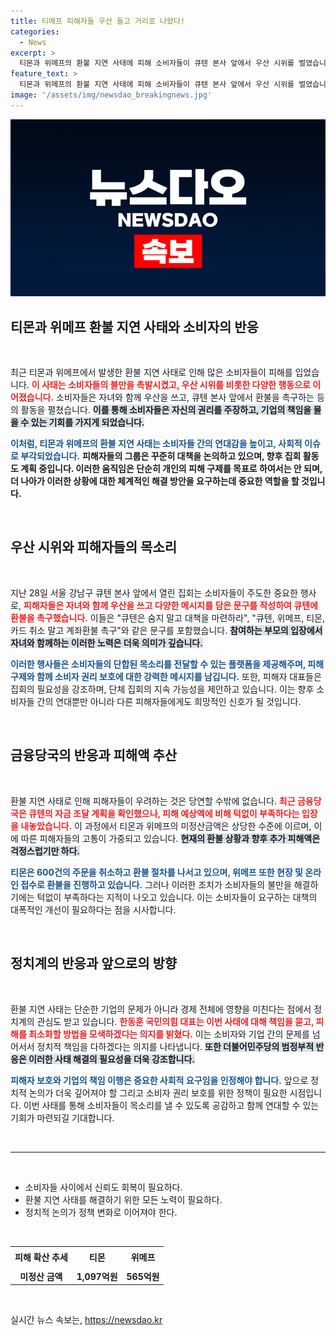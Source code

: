 ```yaml
---
title: 티메프 피해자들 우산 들고 거리로 나왔다!
categories:
  - News
excerpt: >
  티몬과 위메프의 환불 지연 사태에 피해 소비자들이 큐텐 본사 앞에서 우산 시위를 벌였습니다. 가족 단위로 참여한 이들은 환불을 촉구하며, 큐텐은 숨지 말고 대책을 마련하라는 메시지를 전달했습니다. 금융당국은 큐텐의 자금 계획이 턱없이 부족하다고 지적하며 정부 차원의 논의도 예고했습니다.
feature_text: >
  티몬과 위메프의 환불 지연 사태에 피해 소비자들이 큐텐 본사 앞에서 우산 시위를 벌였습니다. 가족 단위로 참여한 이들은 환불을 촉구하며, 큐텐은 숨지 말고 대책을 마련하라는 메시지를 전달했습니다. 금융당국은 큐텐의 자금 계획이 턱없이 부족하다고 지적하며 정부 차원의 논의도 예고했습니다.
image: '/assets/img/newsdao_breakingnews.jpg'
---
```


<p><img src="/assets/img/newsdao_breakingnews.jpg" alt="koreaapp 속보" /></p>

<h2 data-ke-size="size26">티몬과 위메프 환불 지연 사태와 소비자의 반응</h2>

<p data-ke-size="size16">&nbsp;</p>

<p>최근 티몬과 위메프에서 발생한 환불 지연 사태로 인해 많은 소비자들이 피해를 입었습니다. <b><span style="color: #ee2323;">이 사태는 소비자들의 불만을 촉발시켰고, 우산 시위를 비롯한 다양한 행동으로 이어졌습니다.</span></b> 소비자들은 자녀와 함께 우산을 쓰고, 큐텐 본사 앞에서 환불을 촉구하는 등의 활동을 펼쳤습니다. <b><span style="background-color: #21538527;">이를 통해 소비자들은 자신의 권리를 주장하고, 기업의 책임을 물을 수 있는 기회를 가지게 되었습니다.</span></b></p>

<p><b><span style="color: #1a5490;">이처럼, 티몬과 위메프의 환불 지연 사태는 소비자들 간의 연대감을 높이고, 사회적 이슈로 부각되었습니다.</span></b> <b>피해자들의 그룹은 꾸준히 대책을 논의하고 있으며, 향후 집회 활동도 계획 중입니다. 이러한 움직임은 단순히 개인의 피해 구제를 목표로 하여서는 안 되며, 더 나아가 이러한 상황에 대한 체계적인 해결 방안을 요구하는데 중요한 역할을 할 것입니다.</b></p>

<p data-ke-size="size16">&nbsp;</p>

<h2 data-ke-size="size26">우산 시위와 피해자들의 목소리</h2>

<p data-ke-size="size16">&nbsp;</p>

<p>지난 28일 서울 강남구 큐텐 본사 앞에서 열린 집회는 소비자들이 주도한 중요한 행사로, <b><span style="color: #ee2323;">피해자들은 자녀와 함께 우산을 쓰고 다양한 메시지를 담은 문구를 작성하여 큐텐에 환불을 촉구했습니다.</span></b> 이들은 "큐텐은 숨지 말고 대책을 마련하라", "큐텐, 위메프, 티몬, 카드 취소 말고 계좌환불 촉구"와 같은 문구를 포함했습니다. <b><span style="background-color: #21538527;">참여하는 부모의 입장에서 자녀와 함께하는 이러한 노력은 더욱 의미가 깊습니다.</span></b> </p>

<p><b><span style="color: #1a5490;">이러한 행사들은 소비자들의 단합된 목소리를 전달할 수 있는 플랫폼을 제공해주며, 피해 구제와 함께 소비자 권리 보호에 대한 강력한 메시지를 남깁니다.</span></b> 또한, 피해자 대표들은 집회의 필요성을 강조하며, 단체 집회의 지속 가능성을 제안하고 있습니다. 이는 향후 소비자들 간의 연대뿐만 아니라 다른 피해자들에게도 희망적인 신호가 될 것입니다.</p>

<p data-ke-size="size16">&nbsp;</p>

<h2 data-ke-size="size26">금융당국의 반응과 피해액 추산</h2>

<p data-ke-size="size16">&nbsp;</p>

<p>환불 지연 사태로 인해 피해자들이 우려하는 것은 당연할 수밖에 없습니다. <b><span style="color: #ee2323;">최근 금융당국은 큐텐의 자금 조달 계획을 확인했으나, 피해 예상액에 비해 턱없이 부족하다는 입장을 내놓았습니다.</span></b> 이 과정에서 티몬과 위메프의 미정산금액은 상당한 수준에 이르며, 이에 따른 피해자들의 고통이 가중되고 있습니다. <b><span style="background-color: #21538527;">현재의 환불 상황과 향후 추가 피해액은 걱정스럽기만 하다.</span></b></p>

<p><b><span style="color: #1a5490;">티몬은 600건의 주문을 취소하고 환불 절차를 나서고 있으며, 위메프 또한 현장 및 온라인 접수로 환불을 진행하고 있습니다.</span></b> 그러나 이러한 조치가 소비자들의 불만을 해결하기에는 턱없이 부족하다는 지적이 나오고 있습니다. 이는 소비자들이 요구하는 대책의 대폭적인 개선이 필요하다는 점을 시사합니다.</p>

<p data-ke-size="size16">&nbsp;</p>

<h2 data-ke-size="size26">정치계의 반응과 앞으로의 방향</h2>

<p data-ke-size="size16">&nbsp;</p>

<p>환불 지연 사태는 단순한 기업의 문제가 아니라 경제 전체에 영향을 미친다는 점에서 정치계의 관심도 받고 있습니다. <b><span style="color: #ee2323;">한동훈 국민의힘 대표는 이번 사태에 대해 책임을 묻고, 피해를 최소화할 방법을 모색하겠다는 의지를 밝혔다.</span></b> 이는 소비자와 기업 간의 문제를 넘어서서 정치적 책임을 다하겠다는 의지를 나타냅니다. <b><span style="background-color: #21538527;">또한 더불어민주당의 범정부적 반응은 이러한 사태 해결의 필요성을 더욱 강조합니다.</span></b></p>

<p><b><span style="color: #1a5490;">피해자 보호와 기업의 책임 이행은 중요한 사회적 요구임을 인정해야 합니다.</span></b> 앞으로 정치적 논의가 더욱 깊어져야 할 그리고 소비자 권리 보호를 위한 정책이 필요한 시점입니다. 이번 사태를 통해 소비자들이 목소리를 낼 수 있도록 공감하고 함께 연대할 수 있는 기회가 마련되길 기대합니다. </p>

<p data-ke-size="size16">&nbsp;</p>

<hr>

<p data-ke-size="size16">&nbsp;</p>

<ul>
    <li>소비자들 사이에서 신뢰도 회복이 필요하다.</li>
    <li>환불 지연 사태를 해결하기 위한 모든 노력이 필요하다.</li>
    <li>정치적 논의가 정책 변화로 이어져야 한다.</li>
</ul>

<p data-ke-size="size16">&nbsp;</p>

<table style="width: 100%;">
    <tr>
        <td style="text-align: center; height: 30px;"><b>피해 확산 추세</b></td>
        <td style="text-align: center; height: 30px;"><b>티몬</b></td>
        <td style="text-align: center; height: 30px;"><b>위메프</b></td>
    </tr>
    <tr>
        <td style="text-align: center; height: 17px;"><b>미정산 금액</b></td>
        <td style="text-align: center; height: 17px;"><b>1,097억원</b></td>
        <td style="text-align: center; height: 17px;"><b>565억원</b></td>
    </tr>
</table>

<p data-ke-size="size16">&nbsp;</p>
실시간 뉴스 속보는, <a href="https://newsdao.kr" rel="dofollow">https://newsdao.kr</a>



